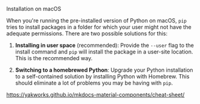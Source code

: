 <div class="admonition warning">
<p class="admonition-title">Installation on macOS</p>
<p>When you're running the pre-installed version of Python on macOS, <code class="codehilite">pip</code>
tries to install packages in a folder for which your user might not have
the adequate permissions. There are two possible solutions for this:</p>
<ol>
<li>
<p><strong>Installing in user space</strong> (recommended): Provide the <code class="codehilite">--user</code> flag
  to the install command and <code class="codehilite">pip</code> will install the package in a user-site
  location. This is the recommended way.</p>
</li>
<li>
<p><strong>Switching to a homebrewed Python</strong>: Upgrade your Python installation
  to a self-contained solution by installing Python with Homebrew. This
  should eliminate a lot of problems you may be having with <code class="codehilite">pip</code>.</p>
</li>
</ol>
</div>

https://yakworks.github.io/mkdocs-material-components/cheat-sheet/